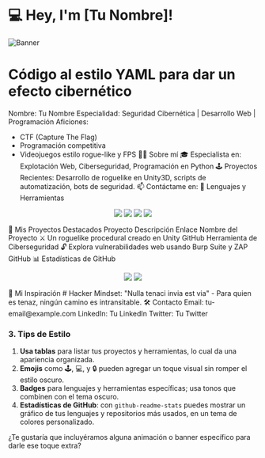 # 💻 Hey, I'm [Tu Nombre]!

![Banner](https://example.com/tu-banner.png) <!-- Un banner tipo 'hacker' -->


# Código al estilo YAML para dar un efecto cibernético
Nombre: Tu Nombre
Especialidad: Seguridad Cibernética | Desarrollo Web | Programación
Aficiones:
  - CTF (Capture The Flag)
  - Programación competitiva
  - Videojuegos estilo rogue-like y FPS
🧑‍💻 Sobre mí
🎓 Especialista en: Explotación Web, Ciberseguridad, Programación en Python
🕹️ Proyectos Recientes: Desarrollo de roguelike en Unity3D, scripts de automatización, bots de seguridad.
📫 Contáctame en:
🔧 Lenguajes y Herramientas
<p align="center"> <img src="https://img.shields.io/badge/-Python-000?logo=python&logoColor=00ff00&style=for-the-badge" /> <img src="https://img.shields.io/badge/-JavaScript-000?logo=javascript&logoColor=00ffff&style=for-the-badge" /> <img src="https://img.shields.io/badge/-Linux-000?logo=linux&logoColor=0b84ff&style=for-the-badge" /> <img src="https://img.shields.io/badge/-Unity-000?logo=unity&logoColor=ffffff&style=for-the-badge" /> </p>
🚀 Mis Proyectos Destacados
Proyecto	Descripción	Enlace
Nombre del Proyecto	⚔️ Un roguelike procedural creado en Unity	GitHub
Herramienta de Ciberseguridad	🔓 Explora vulnerabilidades web usando Burp Suite y ZAP	GitHub
📊 Estadísticas de GitHub
<p align="center"> <img src="https://github-readme-stats.vercel.app/api?username=tu-usuario&show_icons=true&theme=highcontrast&title_color=0b84ff&text_color=c9d1d9&icon_color=00ffff&bg_color=000000" /> <img src="https://github-readme-stats.vercel.app/api/top-langs/?username=tu-usuario&layout=compact&theme=highcontrast&title_color=0b84ff&text_color=c9d1d9&bg_color=000000" /> </p>
🎯 Mi Inspiración
# Hacker Mindset: "Nulla tenaci invia est via" - Para quien es tenaz, ningún camino es intransitable.
🛠️ Contacto
Email: tu-email@example.com
LinkedIn: Tu LinkedIn
Twitter: Tu Twitter

### 3. Tips de Estilo
1. **Usa tablas** para listar tus proyectos y herramientas, lo cual da una apariencia organizada.
2. **Emojis** como 🕹️, 💻, y 🔒 pueden agregar un toque visual sin romper el estilo oscuro.
3. **Badges** para lenguajes y herramientas específicas; usa tonos que combinen con el tema oscuro.
4. **Estadísticas de GitHub**: con `github-readme-stats` puedes mostrar un gráfico de tus lenguajes y repositorios más usados, en un tema de colores personalizado.

¿Te gustaría que incluyéramos alguna animación o banner específico para darle ese toque extra?






